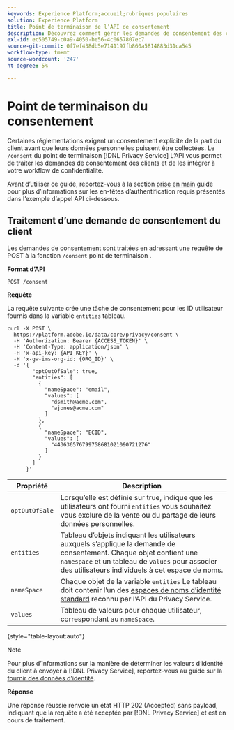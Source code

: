 ```yaml
---
keywords: Experience Platform;accueil;rubriques populaires
solution: Experience Platform
title: Point de terminaison de l’API de consentement
description: Découvrez comment gérer les demandes de consentement des clients pour les applications Experience Cloud à l’aide de l’API Privacy Service.
exl-id: ec505749-c0a9-4050-be56-4c0657807ec7
source-git-commit: 0f7ef438db5e7141197fb860a5814883d31ca545
workflow-type: tm+mt
source-wordcount: '247'
ht-degree: 5%

---
```


# Point de terminaison du consentement

Certaines réglementations exigent un consentement explicite de la part du client avant que leurs données personnelles puissent être collectées. Le `/consent` du point de terminaison [!DNL Privacy Service] L’API vous permet de traiter les demandes de consentement des clients et de les intégrer à votre workflow de confidentialité.

Avant d’utiliser ce guide, reportez-vous à la section [prise en main](./getting-started.md) guide pour plus d’informations sur les en-têtes d’authentification requis présentés dans l’exemple d’appel API ci-dessous.

## Traitement d’une demande de consentement du client

Les demandes de consentement sont traitées en adressant une requête de POST à la fonction `/consent` point de terminaison .

**Format d’API**

```http
POST /consent
```

**Requête**

La requête suivante crée une tâche de consentement pour les ID utilisateur fournis dans la variable `entities` tableau.

```shell
curl -X POST \
  https://platform.adobe.io/data/core/privacy/consent \
  -H 'Authorization: Bearer {ACCESS_TOKEN}' \
  -H 'Content-Type: application/json' \
  -H 'x-api-key: {API_KEY}' \
  -H 'x-gw-ims-org-id: {ORG_ID}' \
  -d '{
        "optOutOfSale": true,
        "entities": [
          {
            "nameSpace": "email",
            "values": [
              "dsmith@acme.com",
              "ajones@acme.com"
            ]
          },
          {
            "nameSpace": "ECID",
            "values": [
              "443636576799758681021090721276"
            ]
          }
        ]
      }'
```

| Propriété | Description |
| --- | --- |
| `optOutOfSale` | Lorsqu’elle est définie sur true, indique que les utilisateurs ont fourni `entities` vous souhaitez vous exclure de la vente ou du partage de leurs données personnelles. |
| `entities` | Tableau d’objets indiquant les utilisateurs auxquels s’applique la demande de consentement. Chaque objet contient une `namespace` et un tableau de `values` pour associer des utilisateurs individuels à cet espace de noms. |
| `nameSpace` | Chaque objet de la variable `entities` Le tableau doit contenir l’un des [espaces de noms d’identité standard](./appendix.md#standard-namespaces) reconnu par l’API du Privacy Service. |
| `values` | Tableau de valeurs pour chaque utilisateur, correspondant au `nameSpace`. |

{style=&quot;table-layout:auto&quot;}

>[!NOTE]
>
>Pour plus d’informations sur la manière de déterminer les valeurs d’identité du client à envoyer à [!DNL Privacy Service], reportez-vous au guide sur la [fournir des données d’identité](../identity-data.md).

**Réponse**

Une réponse réussie renvoie un état HTTP 202 (Accepted) sans payload, indiquant que la requête a été acceptée par [!DNL Privacy Service] et est en cours de traitement.
